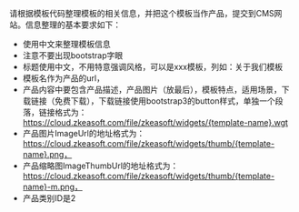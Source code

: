 请根据模板代码整理模板的相关信息，并把这个模板当作产品，提交到CMS网站。信息整理的基本要求如下：
- 使用中文来整理模板信息
- 注意不要出现bootstrap字眼
- 标题使用中文，不用特意强调风格，可以是xxx模板，列如：关于我们模板
- 模板名作为产品的url，
- 产品内容中要包含产品描述，产品图片（放最后），模板特点，适用场景，下载链接（免费下载），下载链接使用bootstrap3的button样式，单独一个段落，链接格式为： https://cloud.zkeasoft.com/file/zkeasoft/widgets/{template-name}.wgt
- 产品图片ImageUrl的地址格式为：https://cloud.zkeasoft.com/file/zkeasoft/widgets/thumb/{template-name}.png，
- 产品缩略图ImageThumbUrl的地址格式为：https://cloud.zkeasoft.com/file/zkeasoft/widgets/thumb/{template-name}-m.png，
- 产品类别ID是2